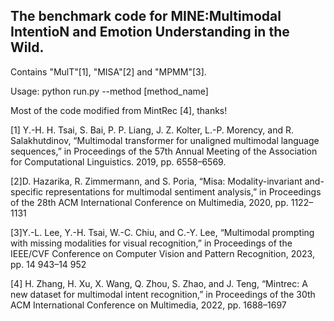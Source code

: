 The benchmark code for MINE:Multimodal IntentioN and Emotion Understanding in the Wild.
---
Contains "MulT"\[1\], "MISA"\[2\] and "MPMM"\[3\].

Usage: python run.py --method [method_name]


Most of the code modified from MintRec \[4\], thanks!

\[1\] Y.-H. H. Tsai, S. Bai, P. P. Liang, J. Z. Kolter, L.-P. Morency, and R. Salakhutdinov, “Multimodal transformer for unaligned multimodal language sequences,” in Proceedings of the 57th Annual
Meeting of the Association for Computational Linguistics. 2019, pp. 6558–6569.

\[2\]D. Hazarika, R. Zimmermann, and S. Poria, “Misa: Modality-invariant and-specific representations for multimodal sentiment analysis,” in Proceedings of the 28th ACM International Conference on Multimedia, 2020, pp. 1122–1131

\[3\]Y.-L. Lee, Y.-H. Tsai, W.-C. Chiu, and C.-Y. Lee, “Multimodal prompting with missing modalities for visual recognition,” in Proceedings of the IEEE/CVF Conference on Computer Vision and Pattern Recognition, 2023, pp. 14 943–14 952

\[4\] H. Zhang, H. Xu, X. Wang, Q. Zhou, S. Zhao, and J. Teng, “Mintrec: A new dataset for multimodal intent recognition,” in Proceedings of the 30th ACM International Conference on Multimedia, 2022, pp. 1688–1697
